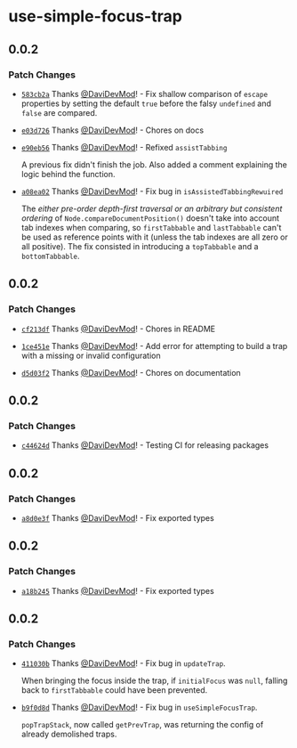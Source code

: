 # use-simple-focus-trap

## 0.0.2

### Patch Changes

- [`583cb2a`](https://github.com/DaviDevMod/use-simple-focus-trap/commit/583cb2aea8e24308d7efc53cc26ae3f4bdfb823c) Thanks [@DaviDevMod](https://github.com/DaviDevMod)! - Fix shallow comparison of `escape` properties by setting the default `true` before the falsy `undefined` and `false` are compared.

* [`e03d726`](https://github.com/DaviDevMod/use-simple-focus-trap/commit/e03d7262e8704f9acebb7d70fbc77838eb6a582c) Thanks [@DaviDevMod](https://github.com/DaviDevMod)! - Chores on docs

- [`e90eb56`](https://github.com/DaviDevMod/use-simple-focus-trap/commit/e90eb561031f31543babe4cda8616f4d4c5592b4) Thanks [@DaviDevMod](https://github.com/DaviDevMod)! - Refixed `assistTabbing`

  A previous fix didn't finish the job.
  Also added a comment explaining the logic behind the function.

* [`a08ea02`](https://github.com/DaviDevMod/use-simple-focus-trap/commit/a08ea02e5e254279b3abb3a985a63ee14a055285) Thanks [@DaviDevMod](https://github.com/DaviDevMod)! - Fix bug in `isAssistedTabbingRewuired`

  The _either pre-order depth-first traversal or an arbitrary but consistent ordering_ of `Node.compareDocumentPosition()` doesn't take into account tab indexes when comparing, so `firstTabbable` and `lastTabbable` can't be used as reference points with it (unless the tab indexes are all zero or all positive).
  The fix consisted in introducing a `topTabbable` and a `bottomTabbable`.

## 0.0.2

### Patch Changes

- [`cf213df`](https://github.com/DaviDevMod/use-simple-focus-trap/commit/cf213df0940263214b5383c1f6e77669221b5c0c) Thanks [@DaviDevMod](https://github.com/DaviDevMod)! - Chores in README

* [`1ce451e`](https://github.com/DaviDevMod/use-simple-focus-trap/commit/1ce451eef2704bb16e64e1b255d74f2ac7d916b0) Thanks [@DaviDevMod](https://github.com/DaviDevMod)! - Add error for attempting to build a trap with a missing or invalid configuration

- [`d5d03f2`](https://github.com/DaviDevMod/use-simple-focus-trap/commit/d5d03f230f489cb66e9d0eeaca58a22789c5f048) Thanks [@DaviDevMod](https://github.com/DaviDevMod)! - Chores on documentation

## 0.0.2

### Patch Changes

- [`c44624d`](https://github.com/DaviDevMod/use-simple-focus-trap/commit/c44624dd128f8e1364ab2ecabf3ed5444c354129) Thanks [@DaviDevMod](https://github.com/DaviDevMod)! - Testing CI for releasing packages

## 0.0.2

### Patch Changes

- [`a8d0e3f`](https://github.com/DaviDevMod/use-simple-focus-trap/commit/a8d0e3fca48e4abd988a1bf063f2b25944ef3d5c) Thanks [@DaviDevMod](https://github.com/DaviDevMod)! - Fix exported types

## 0.0.2

### Patch Changes

- [`a18b245`](https://github.com/DaviDevMod/use-simple-focus-trap/commit/a18b2453f74e4e775139ee7ed70ab3369b2f8a50) Thanks [@DaviDevMod](https://github.com/DaviDevMod)! - Fix exported types

## 0.0.2

### Patch Changes

- [`411030b`](https://github.com/DaviDevMod/use-simple-focus-trap/commit/411030b1a9c8d0bc36224d3ab693cb448559abab) Thanks [@DaviDevMod](https://github.com/DaviDevMod)! - Fix bug in `updateTrap`.

  When bringing the focus inside the trap, if `initialFocus` was `null`, falling back to `firstTabbable` could have been prevented.

* [`b9f0d8d`](https://github.com/DaviDevMod/use-simple-focus-trap/commit/b9f0d8d2815e3a94573d7442b399c6af3e3b7fe0) Thanks [@DaviDevMod](https://github.com/DaviDevMod)! - Fix bug in `useSimpleFocusTrap`.

  `popTrapStack`, now called `getPrevTrap`, was returning the config of already demolished traps.
